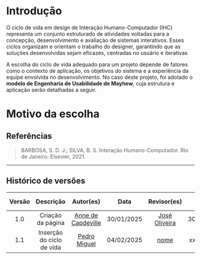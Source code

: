 <!-- O ciclo de vida utilizado no projeto (justificativa: o motivo da escolha)-->

# Introdução

O ciclo de vida em design de Interação Humano-Computador (IHC) representa um conjunto estruturado de atividades voltadas para a concepção, desenvolvimento e avaliação de sistemas interativos. Esses ciclos organizam e orientam o trabalho do designer, garantindo que as soluções desenvolvidas sejam eficazes, centradas no usuário e iterativas

A escolha do ciclo de vida adequado para um projeto depende de fatores como o contexto de aplicação, os objetivos do sistema e a experiência da equipe envolvida no desenvolvimento. No caso deste projeto, foi adotado o **modelo de Engenharia de Usabilidade de Mayhew**, cuja estrutura e aplicação serão detalhadas a seguir.

# Motivo da escolha



## Referências

> BARBOSA, S. D. J.; SILVA, B. S. Interação Humano-Computador. Rio de Janeiro: Elsevier, 2021.

---

## Histórico de versões

| Versão |     Descrição     |                     Autor(es)                      |    Data    | Revisor(es) | Data de revisão |
| :----: | :---------------: | :------------------------------------------------: | :--------: | :---------: | :-------------: |
|  1.0   | Criação da página | [Anne de Capdeville](https://github.com/nanecapde) | 30/01/2025 |  [José Oliveira](https://github.com/jose1277)           |   30/01/2025    |
|  1.1   | Inserção do ciclo de vida | [Pedro Miguel](https://github.com/pedroMADBR) | 04/02/2025 |  [nome](https://github.com/nome) |   xx/xx/2025    |
